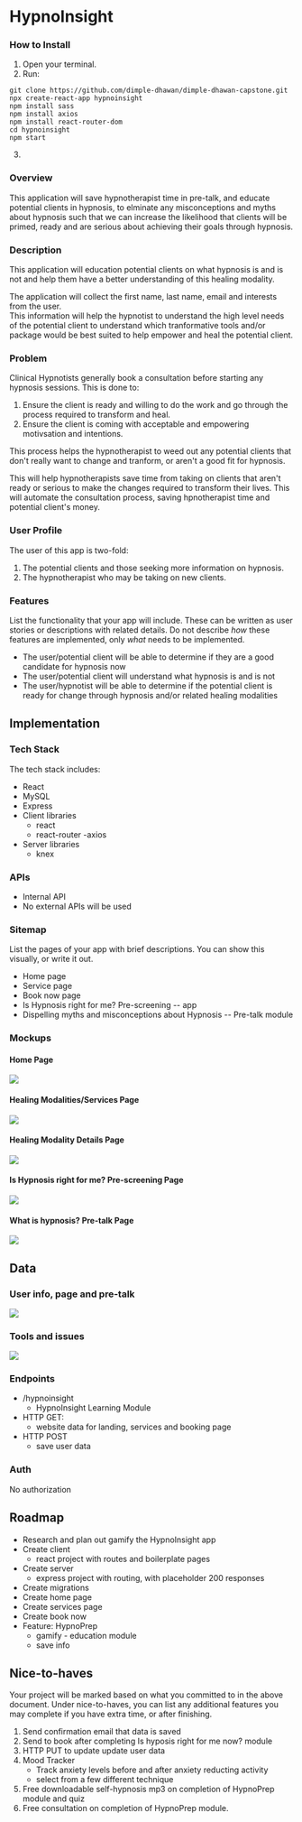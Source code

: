 # HypnoInsight

### How to Install
1.  Open your terminal.   
2.  Run: 
```
git clone https://github.com/dimple-dhawan/dimple-dhawan-capstone.git
npx create-react-app hypnoinsight
npm install sass
npm install axios
npm install react-router-dom
cd hypnoinsight
npm start
```
3.  



### Overview 
 This application will save hypnotherapist time in pre-talk, and educate potential clients in hypnosis, to elminate any misconceptions and myths about hypnosis such that we can increase the likelihood that clients will be primed, ready and are serious about achieving their goals through hypnosis.  

### Description
This application will education potential clients on what hypnosis is and is not and help them have a better understanding of this healing modality.

The application will collect the first name, last name, email and interests from the user.  
This information will help the hypnotist to understand the high level needs of the potential client to understand which tranformative tools and/or package would be best suited to help empower and heal the potential client.

### Problem
Clinical Hypnotists generally book a consultation before starting any hypnosis sessions. This is done to:

1.  Ensure the client is ready and willing to do the work and go through the process required to transform and heal.
2.  Ensure the client is coming with acceptable and empowering motivsation and intentions.

This process helps the hypnotherapist to weed out any potential clients that don't really want to change and tranform, or aren't a good fit for hypnosis.

This will help hypnotherapists save time from taking on clients that aren't ready or serious to make the changes required to transform their lives. This will automate the consultation process, saving hpnotherapist time and potential client's money.

### User Profile
The user of this app is two-fold:

1.  The potential clients and those seeking more information on hypnosis.
2.  The hypnotherapist who may be taking on new clients.

### Features
List the functionality that your app will include. These can be written as user stories or descriptions with related details. Do not describe _how_ these features are implemented, only _what_ needs to be implemented.

- The user/potential client will be able to determine if they are a good candidate for hypnosis now
- The user/potential client will understand what hypnosis is and is not
- The user/hypnotist will be able to determine if the potential client is ready for change through hypnosis and/or related healing modalities

## Implementation

### Tech Stack
The tech stack includes:
- React
- MySQL
- Express
- Client libraries
  - react
  - react-router
  -axios
- Server libraries
  - knex

### APIs
- Internal API
- No external APIs will be used

### Sitemap

List the pages of your app with brief descriptions. You can show this visually, or write it out.

- Home page
- Service page
- Book now page
- Is Hypnosis right for me? Pre-screening -- app
- Dispelling myths and misconceptions about Hypnosis -- Pre-talk module

### Mockups

#### Home Page
![](assets/pages/landing.jpg)

#### Healing Modalities/Services Page
![](assets/pages/healing-modalities.jpg)

#### Healing Modality Details Page
![](assets/pages/healing-modality.jpg)

#### Is Hypnosis right for me? Pre-screening Page
![](assets/pages/hypno-ready-checklist.jpg)

#### What is hypnosis? Pre-talk Page
![](assets/pages/pretalk-module.jpg)


## Data

### User info, page and pre-talk
![](assets/schema/Users.png)

### Tools and issues
![](assets/schema/healing-modalities.png)


### Endpoints
- /hypnoinsight
  - HypnoInsight Learning Module
- HTTP GET:
  - website data for landing, services and booking page
- HTTP POST
  - save user data

  
### Auth
No authorization 

## Roadmap
- Research and plan out gamify the HypnoInsight app
- Create client
  - react project with routes and boilerplate pages
- Create server
  - express project with routing, with placeholder 200 responses
- Create migrations
- Create home page
- Create services page
- Create book now  
- Feature: HypnoPrep
    - gamify - education module 
    - save info


## Nice-to-haves

Your project will be marked based on what you committed to in the above document. Under nice-to-haves, you can list any additional features you may complete if you have extra time, or after finishing.

1.  Send confirmation email that data is saved
2.  Send to book after completing Is hyposis right for me now? module
3.  HTTP PUT to update update user data
4.  Mood Tracker
    - Track anxiety levels before and after anxiety reducting activity
    - select from a few different technique
5.  Free downloadable self-hypnosis mp3 on completion of HypnoPrep module
and quiz
6.  Free consultation on completion of HypnoPrep module.